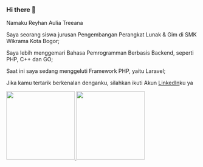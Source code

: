 ### Hi there 👋


Namaku Reyhan Aulia Treeana

Saya seorang siswa jurusan Pengembangan Perangkat Lunak & Gim di SMK Wikrama Kota Bogor;

Saya lebih menggemari Bahasa Pemrogramman Berbasis Backend, seperti PHP, C++ dan GO;

Saat ini saya sedang menggeluti Framework PHP, yaitu Laravel;

Jika kamu tertarik berkenalan denganku, silahkan ikuti Akun [LinkedIn](https://www.linkedin.com/in/reyhan-aulia-treeana-24063a25b/)ku ya

<p align="left">
<a href="https://github.com/eanauul">
  <img height="180em" src="https://github-readme-stats-eight-theta.vercel.app/api?username=eanauul&show_icons=true&theme=algolia&include_all_commits=true&count_private=true"/>
  <img height="180em" src="https://github-readme-stats-eight-theta.vercel.app/api/top-langs/?username=eanauul&layout=compact&langs_count=8&theme=algolia"/>
</a>
</p>
